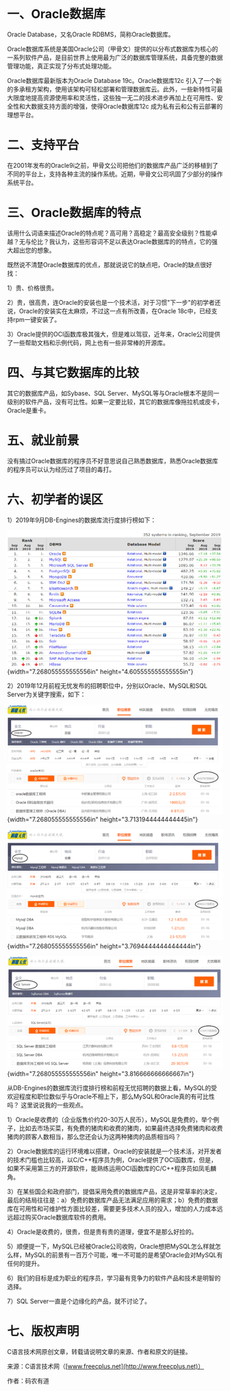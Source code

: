 # 一、Oracle数据库

Oracle Database，又名Oracle RDBMS，简称Oracle数据库。

Oracle数据库系统是美国Oracle公司（甲骨文）提供的以分布式数据库为核心的一系列软件产品，是目前世界上使用最为广泛的数据库管理系统，具备完整的数据管理功能，真正实现了分布式处理功能。

Oracle数据库最新版本为Oracle Database
19c。Oracle数据库12c 引入了一个新的多承租方架构，使用该架构可轻松部署和管理数据库云。此外，一些新特性可最大限度地提高资源使用率和灵活性，这些独一无二的技术进步再加上在可用性、安全性和大数据支持方面的增强，使得Oracle数据库12c 成为私有云和公有云部署的理想平台。

# 二、支持平台

在2001年发布的Oracle9i之前，甲骨文公司把他们的数据库产品广泛的移植到了不同的平台上，支持各种主流的操作系统。近期，甲骨文公司巩固了少部分的操作系统平台。

# 三、Oracle数据库的特点

该用什么词语来描述Oracle的特点呢？高可用？高稳定？最高安全级别？性能卓越？无与伦比？我认为，这些形容词不足以表达Oracle数据库的的特点，它的强大超出您的想象。

既然说不清楚Oracle数据库的优点，那就说说它的缺点吧，Oracle的缺点很好找：

1）贵、价格很贵。

2）贵，很高贵，连Oracle的安装也是一个技术活，对于习惯"下一步"的初学者还说，Oracle的安装实在太麻烦，不过这一点有所改善，在Oracle
18c中，已经支持rpm一键安装了。

3）Oracle提供的OCI函数库极其强大，但是难以驾驭，近年来，Oracle公司提供了一些帮助文档和示例代码，网上也有一些非常棒的开源库。

# 四、与其它数据库的比较

其它的数据库产品，如Sybase、SQL
Server、MySQL等与Oracle根本不是同一级别的软件产品，没有可比性。如果一定要比较，其它的数据库像拖拉机或皮卡，Oracle是重卡。

# 五、就业前景

没有搞过Oracle数据库的程序员不好意思说自己熟悉数据库，熟悉Oracle数据库的程序员可以认为经历过了项目的毒打。

# 六、初学者的误区

1）2019年9月DB-Engines的数据库流行度排行榜如下：

![](/images/188/media/image1.jpeg){width="7.268055555555556in"
height="4.605555555555555in"}

2）2019年12月前程无忧发布的招聘职位中，分别以Oracle、MySQL和SQL
Server为关键字搜索，如下：

![](/images/188/media/image2.png){width="7.268055555555556in"
height="3.7131944444444445in"}

![](/images/188/media/image3.png){width="7.268055555555556in"
height="3.7694444444444444in"}

![](/images/188/media/image4.png){width="7.268055555555556in"
height="3.816666666666667in"}

从DB-Engines的数据库流行度排行榜和前程无忧招聘的数据上看，MySQL的受欢迎程度和职位数似乎与Oracle不相上下，那么MySQL和Oracle真的有可比性吗？
这里说说我的一些观点。

1）Oracle是收费的（企业版售价约20-30万人民币），MySQL是免费的，举个例子，比如去市场买菜，有免费的猪肉和收费的猪肉，如果最终选择免费猪肉和收费猪肉的顾客人数相当，那么您还会认为这两种猪肉的品质相当吗？

2）Oracle数据库的运行环境难以搭建，Oracle的安装就是一个技术活，对开发者的技术门槛也比较高，以C/C++程序员为例，Oracle提供了OCI函数库，但是，如果不采用第三方的开源软件，能熟练运用OCI函数库的C/C++程序员如凤毛麟角。

3）在某些国企和政府部门，提倡采用免费的数据库产品，这是非常草率的决定，最后的结局往往是：a）免费的数据库产品无法满足应用的需求；b）免费的数据库在可用性和可维护性方面比较差，需要更多技术人员的投入，增加的人力成本远远超过购买Oracle数据库软件的费用。

4）Oracle是收费的，很贵，但是贵有贵的道理，便宜不是那么好捡的。

5）顺便提一下，MySQL已经被Oracle公司收购，Oracle想把MySQL怎么样就怎么样，MySQL的前景有一百万个可能，唯一不可能的是希望Oracle会对MySQL有任何的提升。

6）我们的目标是成为职业的程序员，学习最有竞争力的软件产品和技术是明智的选择。

7）SQL Server一直是个边缘化的产品，就不讨论了。

# 七、版权声明

C语言技术网原创文章，转载请说明文章的来源、作者和原文的链接。

来源：C语言技术网（[www.freecplus.net](http://www.freecplus.net)）

作者：码农有道
